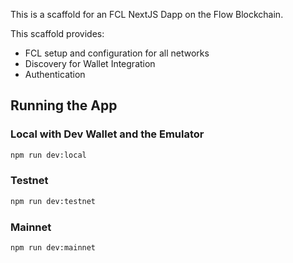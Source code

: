This is a scaffold for an FCL NextJS Dapp on the Flow Blockchain.

This scaffold provides:

- FCL setup and configuration for all networks
- Discovery for Wallet Integration
- Authentication

## Running the App

### Local with Dev Wallet and the Emulator

```bash
npm run dev:local
```

### Testnet

```bash
npm run dev:testnet
```

### Mainnet

```bash
npm run dev:mainnet
```